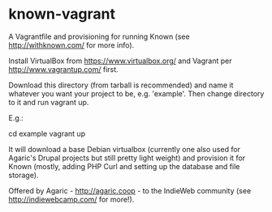known-vagrant
=============

A Vagrantfile and provisioning for running Known (see http://withknown.com/ for more info).

Install VirtualBox from https://www.virtualbox.org/ and Vagrant per http://www.vagrantup.com/ first.

Download this directory (from tarball is recommended) and name it whatever you want your project to be, e.g. 'example'.  Then change directory to it and run vagrant up.

E.g.:

  cd example
  vagrant up

It will download a base Debian virtualbox (currently one also used for Agaric's Drupal projects but still pretty light weight) and provision it for Known (mostly, adding PHP Curl and setting up the database and file storage).

Offered by Agaric - http://agaric.coop - to the IndieWeb community (see http://indiewebcamp.com/ for more!).
